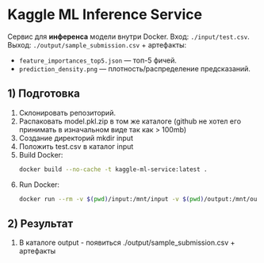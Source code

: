 # Kaggle ML Inference Service

Сервис для **инференса** модели внутри Docker.
Вход: `./input/test.csv`.  
Выход: `./output/sample_submission.csv` + артефакты:
- `feature_importances_top5.json` — топ-5 фичей.
- `prediction_density.png` — плотность/распределение предсказаний.

## 1) Подготовка

1. Склонировать репозиторий.
2. Распаковать model.pkl.zip в том же каталоге (github не хотел его принимать в изначальном виде так как > 100mb)
3. Создание директорий mkdir input
4. Положить test.csv в каталог input
5. Build Docker:
    ```bash
    docker build --no-cache -t kaggle-ml-service:latest .
6. Run Docker:
    ```bash
    docker run --rm -v $(pwd)/input:/mnt/input -v $(pwd)/output:/mnt/output kaggle-ml-service:latest
## 2) Результат

1. В каталоге output - появиться ./output/sample_submission.csv + артефакты